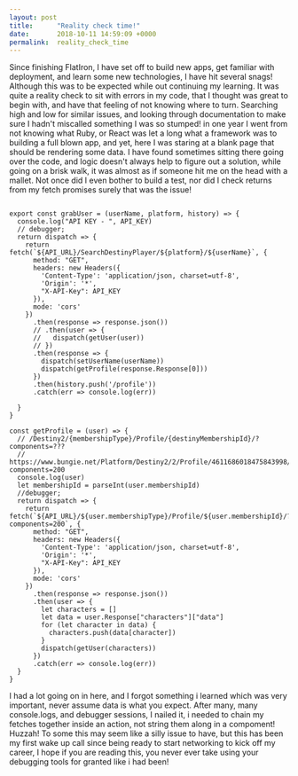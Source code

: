 ```yaml
---
layout: post
title:      "Reality check time!"
date:       2018-10-11 14:59:09 +0000
permalink:  reality_check_time
---
```



Since finishing FlatIron, I have set off to build new apps, get familiar with deployment, and learn some new technologies, I have hit several snags! Although this was to be expected while out continuing my learning. It was quite a reality check to sit with errors in my code, that I thought was great to begin with, and have that feeling of not knowing where to turn. Searching high and low for similar issues, and looking through documentation to make sure I hadn't miscalled something I was so stumped! in one year I went from not knowing what Ruby, or React was let a long what a framework was to building a full blown app, and yet, here I was staring at a blank page that should be rendering some data. I have found sometimes sitting there going over the code, and logic doesn't always help to figure out a solution, while going on a brisk walk, it was almost as if someone hit me on the head with a mallet. Not once did I even bother to build a test, nor did I check returns from my fetch promises surely that was the issue!

```

export const grabUser = (userName, platform, history) => {
  console.log("API KEY - ", API_KEY)
  // debugger;
  return dispatch => {
    return fetch(`${API_URL}/SearchDestinyPlayer/${platform}/${userName}`, {
      method: "GET",
      headers: new Headers({
        'Content-Type': 'application/json, charset=utf-8',
        'Origin': '*',
        "X-API-Key": API_KEY
      }),
      mode: 'cors'
    })
      .then(response => response.json())
      // .then(user => {
      //   dispatch(getUser(user))
      // })
      .then(response => {
        dispatch(setUserName(userName))
        dispatch(getProfile(response.Response[0]))
      })
      .then(history.push('/profile'))
      .catch(err => console.log(err))

  }
}

const getProfile = (user) => {
  // /Destiny2/{membershipType}/Profile/{destinyMembershipId}/?components=???
  // https://www.bungie.net/Platform/Destiny2/2/Profile/4611686018475843998/?components=200
  console.log(user)
  let membershipId = parseInt(user.membershipId)
  //debugger;
  return dispatch => {
    return fetch(`${API_URL}/${user.membershipType}/Profile/${user.membershipId}/?components=200`, {
      method: "GET",
      headers: new Headers({
        'Content-Type': 'application/json, charset=utf-8',
        'Origin': '*',
        "X-API-Key": API_KEY
      }),
      mode: 'cors'
    })
      .then(response => response.json())
      .then(user => {
        let characters = []
        let data = user.Response["characters"]["data"]
        for (let character in data) {
          characters.push(data[character])
        }
        dispatch(getUser(characters))
      })
      .catch(err => console.log(err))
  }
}
```
I had a lot going on in here, and I forgot something i learned which was very important, never assume data is what you expect. After many, many console.logs, and debugger sessions, I nailed it, i needed to chain my fetches together inside an action, not string them along in a compoment! Huzzah! To some this may seem like a silly issue to have, but this has been my first wake up call since being ready to start networking to kick off my career, I hope if you are reading this, you never ever take using your debugging tools for granted like i had been!
